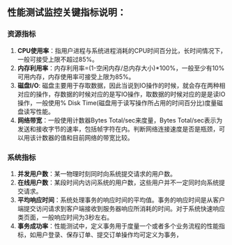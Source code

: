 ## 性能测试监控关键指标说明：
### 资源指标
1.  **CPU使用率**：指用户进程与系统进程消耗的CPU时间百分比，长时间情况下，一般可接受上限不超过85%。
2.  **内存利用率**：内存利用率=(1-空闲内存/总内存大小)*100%，一般至少有10%可用内存，内存使用率可接受上限为85%。
3.  **磁盘I/O**: 磁盘主要用于存取数据，因此当说到IO操作的时候，就会存在两种相对应的操作，存数据的时候对应的是写IO操作，取数据的时候对应的是是读IO操作，一般使用% Disk Time(磁盘用于读写操作所占用的时间百分比)度量磁盘读写性能。
4.  **网络带宽**：一般使用计数器Bytes Total/sec来度量，Bytes Total/sec表示为发送和接收字节的速率，包括帧字符在内。判断网络连接速度是否是瓶颈，可以用该计数器的值和目前网络的带宽比较。

### 系统指标

1. **并发用户数**：某一物理时刻同时向系统提交请求的用户数。
2. **在线用户数**：某段时间内访问系统的用户数，这些用户并不一定同时向系统提交请求。
3. **平均响应时间**：系统处理事务的响应时间的平均值。事务的响应时间是从客户端提交访问请求到客户端接收到服务器响应所消耗的时间。对于系统快速响应类页面，一般响应时间为3秒左右。
4. **事务成功率**：性能测试中，定义事务用于度量一个或者多个业务流程的性能指标，如用户登录、保存订单、提交订单操作均可定义为事务，

